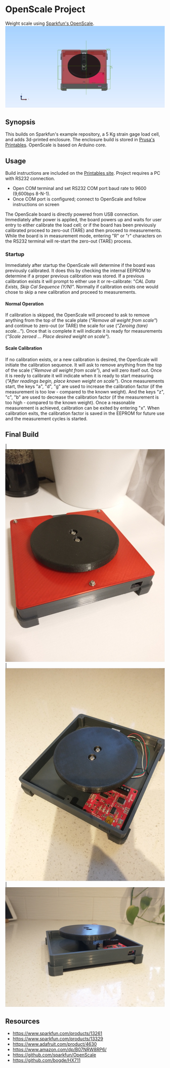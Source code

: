 # OpenScale Project
Weight scale using [Sparkfun's OpenScale](https://www.sparkfun.com/products/13261).
![](/OpenScaleEnclosure1.jpg)

## Synopsis
This builds on Sparkfun's example repository, a 5 Kg strain gage load cell, and adds 3d-printed enclosure. The enclosure build is stored in [Prusa's Printables](https://www.printables.com/model/677114-enclosure-for-sparkfuns-openscale-and-1kg-20kg-str). OpenScale is based on Arduino core.

## Usage
Build instructions are included on the [Printables site](https://www.printables.com/model/677114-enclosure-for-sparkfuns-openscale-and-1kg-20kg-str).
Project requires a PC with RS232 connection. 
- Open COM terminal and set RS232 COM port baud rate to 9600 (9,600bps 8-N-1).
- Once COM port is configured; connect to OpenScale and follow instructions on screen  

The OpenScale board is directly powered from USB connection. Immediately after power is applied, the board powers up and waits for user entry to either calibrate the load cell; or if the board has been previously calibrated proceed to zero-out (TARE) and then proceed to measurements. While the board is in measurement mode, entering "R" or "r" characters on the RS232 terminal will re-start the zero-out (TARE) process. 

### Startup
Immediately after startup the OpenScale will determine if the board was previously calibrated. It does this by checking the internal EEPROM to determine if a proper previous calibration was stored. If a previous calibration exists it will prompt to either use it or re-calibrate: "_CAL Data Exists, Skip Cal Sequence (Y/N)_". Normally if calibration exists one would chose to skip a new calibration and proceed to measurements.

#### Normal Operation
If calibration is skipped, the OpenScale will proceed to ask to remove anything from the top of the scale plate (_"Remove all weight from scale"_) and continue to zero-out (or TARE) the scale for use (_"Zeroing (tare) scale..."_). Once that is complete it will indicate it is ready for measurements (_"Scale zeroed ... Place desired weight on scale"_).

#### Scale Calibration
If no calibration exists, or a new calibration is desired, the OpenScale will initiate the calibration sequence. It will ask to remove anything from the top of the scale (_"Remove all weight from scale"_), and will zero itself out. Once it is reedy to calibrate it will indicate when it is ready to start measuring (_"After readings begin, place known weight on scale"_).
Once measurements start, the keys "a", "d", "g" are used to increase the calibration factor (if the measurement is too low - compared to the known weight). And the keys "z", "c", "b" are used to decrease the calibration factor (if the measurement is too high - compared to the known weight). Once a reasonable measurement is achieved, calibration can be exited by entering "x". When calibration exits, the calibration factor is saved in the EEPROM for future use and the measurement cycles is started.

## Final Build
| ![](/OpenScale_1a.jpg) | ![](/OpenScale_3.jpg) |
![](/OpenScale_4.jpg)

## Resources
* https://www.sparkfun.com/products/13261
* https://www.sparkfun.com/products/13329
* https://www.adafruit.com/product/4630
* https://www.amazon.com/dp/B07NRW8RP6/
* https://github.com/sparkfun/OpenScale
* https://github.com/bogde/HX711

